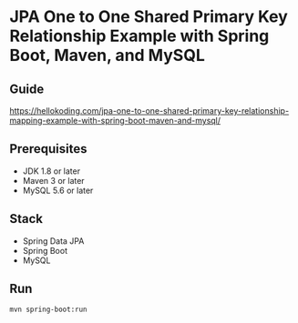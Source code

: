 # JPA One to One Shared Primary Key Relationship Example with Spring Boot, Maven, and MySQL

## Guide
https://hellokoding.com/jpa-one-to-one-shared-primary-key-relationship-mapping-example-with-spring-boot-maven-and-mysql/

## Prerequisites
- JDK 1.8 or later
- Maven 3 or later
- MySQL 5.6 or later

## Stack
- Spring Data JPA
- Spring Boot
- MySQL

## Run
`mvn spring-boot:run`

